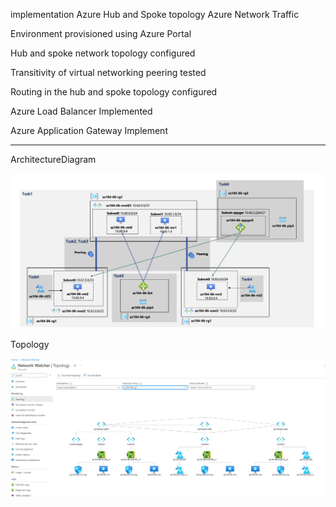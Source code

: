 implementation Azure Hub and Spoke topology Azure Network Traffic

Environment provisioned using Azure Portal

Hub and spoke network topology configured

Transitivity of virtual networking peering tested

Routing in the hub and spoke topology configured

Azure Load Balancer Implemented

Azure Application Gateway Implement

---

ArchitectureDiagram

![Alt text](ArchitectureDiagram.png?raw=true "ArchitectureDiagram")

Topology

![Alt text](Topology.png?raw=true "Topology")
